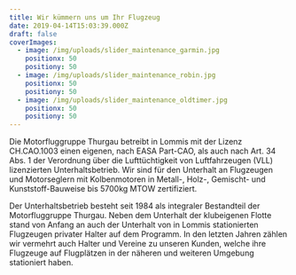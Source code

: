 ```yaml
---
title: Wir kümmern uns um Ihr Flugzeug
date: 2019-04-14T15:03:39.000Z
draft: false
coverImages:
  - image: /img/uploads/slider_maintenance_garmin.jpg
    positionx: 50
    positiony: 50
  - image: /img/uploads/slider_maintenance_robin.jpg
    positionx: 50
    positiony: 50
  - image: /img/uploads/slider_maintenance_oldtimer.jpg
    positionx: 50
    positiony: 50
---
```

Die Motorfluggruppe Thurgau betreibt in Lommis mit der Lizenz CH.CAO.1003 einen eigenen, nach EASA Part-CAO, als auch nach Art. 34 Abs. 1 der Verordnung über die Lufttüchtigkeit von Luftfahrzeugen (VLL) lizenzierten Unterhaltsbetrieb. Wir sind für den Unterhalt an Flugzeugen und Motorseglern mit Kolbenmotoren in Metall-, Holz-, Gemischt- und Kunststoff-Bauweise bis 5700kg MTOW zertifiziert.

Der Unterhaltsbetrieb besteht seit 1984 als integraler Bestandteil der Motorfluggruppe Thurgau. Neben dem Unterhalt der klubeigenen Flotte stand von Anfang an auch der Unterhalt von in Lommis stationierten Flugzeugen privater Halter auf dem Programm. In den letzten Jahren zählen wir vermehrt auch Halter und Vereine zu unseren Kunden, welche ihre Flugzeuge auf Flugplätzen in der näheren und weiteren Umgebung stationiert haben.
